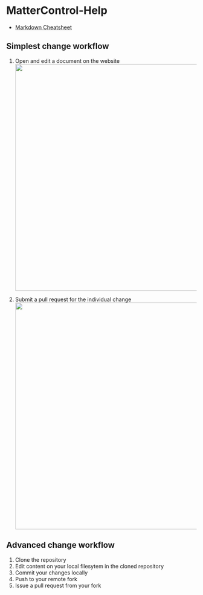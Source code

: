 # MatterControl-Help

- [Markdown Cheatsheet](https://www.zenhub.com/guides/markdown-cheatsheet/)

## Simplest change workflow

1. Open and edit a document on the website  
   <img src="https://user-images.githubusercontent.com/175113/42059431-4a1c3b1c-7ad8-11e8-9e3b-c1f09be5fdd3.gif" width="600px" />

1. Submit a pull request for the individual change  
   <img src="https://user-images.githubusercontent.com/175113/42060055-6612f430-7ada-11e8-8796-5670c01b1d95.gif" width="600px" />
    
## Advanced change workflow

1. Clone the repository
1. Edit content on your local filesytem in the cloned repository
1. Commit your changes locally
1. Push to your remote fork
1. Issue a pull request from your fork

